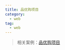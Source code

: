 ```yaml
---
title: 品优购项目
category:
  - web
tag:
  - web
---
```


> 相关案例：[品优购项目](https://github.com/zengkaiqiang562/JavaGuide-Demo/tree/main/docs/zkq/web/_1_web-dev-basic/_4_pinyougou_project)